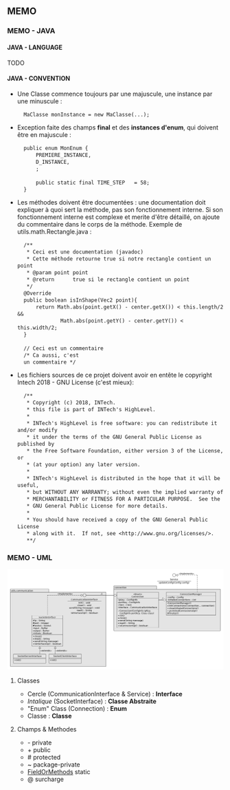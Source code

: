 ## MEMO
### MEMO - JAVA
#### JAVA - LANGUAGE
TODO
#### JAVA - CONVENTION
* Une Classe commence toujours par une majuscule, une instance par une minuscule :

        MaClasse monInstance = new MaClasse(...);

* Exception faite des champs **final** et des **instances d'enum**, qui doivent être en majuscule :

        public enum MonEnum {
            PREMIERE_INSTANCE,
            D_INSTANCE,
            ;

            public static final TIME_STEP   = 58;
        }

* Les méthodes doivent être documentées : une documentation doit expliquer à quoi sert la méthode,
  pas son fonctionnement interne. Si son fonctionnement interne est complexe et merite d'être
  détaillé, on ajoute du commentaire dans le corps de la méthode. Exemple de utils.math.Rectangle.java :

        /**
         * Ceci est une documentation (javadoc)
         * Cette méthode retourne true si notre rectangle contient un point
         * @param point point
         * @return      true si le rectangle contient un point
         */
        @Override
        public boolean isInShape(Vec2 point){
            return Math.abs(point.getX() - center.getX()) < this.length/2 &&
                    Math.abs(point.getY() - center.getY()) < this.width/2;
        }

        // Ceci est un commentaire
        /* Ca aussi, c'est
        un commentaire */

* Les fichiers sources de ce projet doivent avoir en entête le copyright Intech 2018 - GNU License (c'est mieux):

        /**
         * Copyright (c) 2018, INTech.
         * this file is part of INTech's HighLevel.
         *
         * INTech's HighLevel is free software: you can redistribute it and/or modify
         * it under the terms of the GNU General Public License as published by
         * the Free Software Foundation, either version 3 of the License, or
         * (at your option) any later version.
         *
         * INTech's HighLevel is distributed in the hope that it will be useful,
         * but WITHOUT ANY WARRANTY; without even the implied warranty of
         * MERCHANTABILITY or FITNESS FOR A PARTICULAR PURPOSE.  See the
         * GNU General Public License for more details.
         *
         * You should have received a copy of the GNU General Public License
         * along with it.  If not, see <http://www.gnu.org/licenses/>.
         **/

### MEMO - UML
![Exemple UML - utils.communication](uml/utils.communication-conection.png)
1. Classes
    * Cercle (CommunicationInterface & Service) : **Interface**
    * _Intalique_ (SocketInterface) : **Classe Abstraite**
    * "Enum" Class (Connection) : **Enum**
    * Classe : **Classe**

2. Champs & Methodes
    * \- private
    * \+ public
    * \# protected
    * \~ package-private
    * <u>FieldOrMethods</u> static
    * @ surcharge

